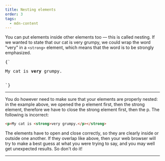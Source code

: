 ```yaml
---
title: Nesting elements
order: 3
tags:
  - mdn-content
---
```


<CodePen>

You can put elements inside other elements too — this is called nesting. If we
wanted to state that our cat is very grumpy, we could wrap the word "very" in a
`<strong>` element, which means that the word is to be strongly emphasized.

<pre data-lang='html'>
{`
<p>My cat is <strong>very</strong> grumpy.</p>
`}
</pre>

</CodePen>

---

You do however need to make sure that your elements are properly nested: in the
example above, we opened the p element first, then the strong element, therefore
we have to close the strong element first, then the p. The following is
incorrect:

```html
<p>My cat is <strong>very grumpy.</p></strong>
```

The elements have to open and close correctly, so they are clearly inside or
outside one another. If they overlap like above, then your web browser will try
to make a best guess at what you were trying to say, and you may well get
unexpected results. So don't do it!

---
